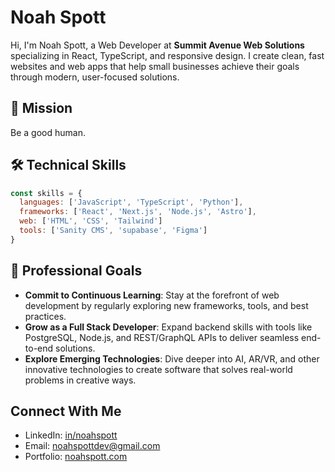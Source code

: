 # Noah Spott
Hi, I'm Noah Spott, a Web Developer at **Summit Avenue Web Solutions** specializing in React, TypeScript, and responsive design. I create clean, fast websites and web apps that help small businesses achieve their goals through modern, user-focused solutions.

## 🎯 Mission
Be a good human.

## 🛠️ Technical Skills
```javascript
const skills = {
  languages: ['JavaScript', 'TypeScript', 'Python'],
  frameworks: ['React', 'Next.js', 'Node.js', 'Astro'],
  web: ['HTML', 'CSS', 'Tailwind']
  tools: ['Sanity CMS', 'supabase', 'Figma']
}
```

## 🎯 Professional Goals
- **Commit to Continuous Learning**: Stay at the forefront of web development by regularly exploring new frameworks, tools, and best practices.
- **Grow as a Full Stack Developer**: Expand backend skills with tools like PostgreSQL, Node.js, and REST/GraphQL APIs to deliver seamless end-to-end solutions.  
- **Explore Emerging Technologies**: Dive deeper into AI, AR/VR, and other innovative technologies to create software that solves real-world problems in creative ways.  

## Connect With Me
- LinkedIn: [in/noahspott](https://www.linkedin.com/in/noahspott/)
- Email: [noahspottdev@gmail.com](mailto:noahspottdev@gmail.com)
- Portfolio: [noahspott.com](https://noahspott.com)
